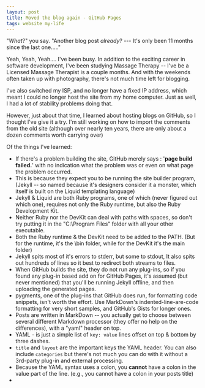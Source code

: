 ```yaml
---
layout: post
title: Moved the blog again - GitHub Pages
tags: website my-life
---
```

"*What*?" you say.  "Another blog post *already*? --- It's only been 11 months since the last one....."

Yeah, Yeah, Yeah.... I've been busy.  In addition to the exciting career in software development, I've been studying Massage Therapy -- I've be a Licensed Massage Therapist is a couple months.   And with the weekends often taken up with photography, there's not much time left for blogging.

I've also switched my ISP, and no longer have a fixed IP address, which meant I could no longer host the site from my home computer.  Just as well, I had a lot of stability problems doing that.

However, just about that time, I learned about hosting blogs on GitHub, so I thought I've give it a try.  I'm still working on how to import the comments from the old site (although over nearly ten years, there are only about a dozen comments worth carrying over)

Of the things I've learned:

 - If there's a problem building the site, GitHub merely says : '**page build failed.**'  with no indication what the problem was or even on what page the problem occurred.
 - This is because they expect you to be running the site builder program, (Jekyll -- so named because it's designers consider it a monster, which itself is built on the Liquid templating language)
 - Jekyll & Liquid are both Ruby programs, one of which (never figured out which one), requires not only the Ruby runtime, but also the Ruby Development Kit.
 - Neither Ruby nor the DevKit can deal with paths with spaces, so don't try putting it in the "C:\Program Files" folder with all your other executable.
 - Both the Ruby runtime & the DevKit need to be added to the PATH.  (But for the runtime, it's the \bin folder, while for the DevKit it's the main folder)
 - Jekyll spits most of it's errors to stderr, but some to stdout, It also spits out hundreds of lines so it best to redirect both streams to files.
 - When GitHub builds the site, they do not run any plug-ins, so if you found any plug-in based add on for GitHub Pages, it's assumed (but never mentioned) that you'll be running Jekyll offline, and then uploading the generated pages.
 - pygments, one of the plug-ins that GitHub does run, for formatting code snippets, isn't worth the effort.  Use MarkDown's indented-line-are-code formatting for very short samples, and GitHub's Gists for longer ones.
 - Posts are written in MarkDown -- you actually get to choose between several different Markdown processor (they offer no help on the differences), with a "yaml" header on top.
 - YAML - is just a simple list of `key: value` lines offset on top & bottom by three dashes.
 - `title` and `layout` are the important keys the YAML header.  You can also include `categories`  but there's not much you can do with it without a 3rd-party plug-in and external processing.
 - Because the YAML syntax uses a colon, you **cannot** have a colon in the value part of the line.  (e.g., you cannot have a colon in your posts title)
 - 
 


